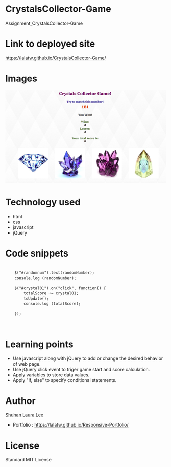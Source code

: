 # CrystalsCollector-Game
Assignment_CrystalsCollector-Game

# Link to deployed site
https://lalatw.github.io/CrystalsCollector-Game/


# Images
![Crystals Collector Game Assignment](assets/images/screenshot.png)

# Technology used
* html
* css
* javascript
* jQuery


# Code snippets


```

    $("#randomnum").text(randomNumber);
    console.log (randomNumber);

    $("#crystal01").on("click", function() {
        totalScore += crystal01;
        toUpdate();
        console.log (totalScore);

    });



```


# Learning points
* Use javascript along with jQuery to add or change the desired behavior of web page.
* Use jQuery click event to triger game start and score calculation.
* Apply variables to store data values.
* Apply "if, else" to specify conditional statements.




# Author 
[Shuhan Laura Lee](https://lalatw.github.io/CrystalsCollector-Game/)

* Portfolio : https://lalatw.github.io/Responsive-Portfolio/


# License
Standard MIT License
